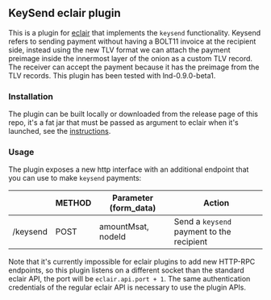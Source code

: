 ## KeySend eclair plugin

This is a plugin for [eclair](github.com/ACINQ/eclair) that implements the `keysend` functionality. Keysend refers
to sending payment without having a BOLT11 invoice at the recipient side, instead using the new TLV format
we can attach the payment preimage inside the innermost layer of the onion as a custom TLV record. The receiver
can accept the payment because it has the preimage from the TLV records. This plugin has been tested with lnd-0.9.0-beta1.

### Installation
The plugin can be built locally or downloaded from the release page of this repo, it's a fat jar that must be 
passed as argument to eclair when it's launched, see the [instructions](https://github.com/ACINQ/eclair#plugins).

### Usage
The plugin exposes a new http interface with an additional endpoint that you can use to make `keysend` payments:

|              | METHOD | Parameter (form_data) | Action                                                      |
|--------------|--------|-----------------------|-------------------------------------------------------------|
| /keysend | POST   | amountMsat, nodeId          | Send a `keysend` payment to the recipient      |

Note that it's currently impossible for eclair plugins to add new HTTP-RPC endpoints, so this plugin listens
on a different socket than the standard eclair API, the port will be `eclair.api.port + 1`. The same authentication
credentials of the regular eclair API is necessary to use the plugin APIs.